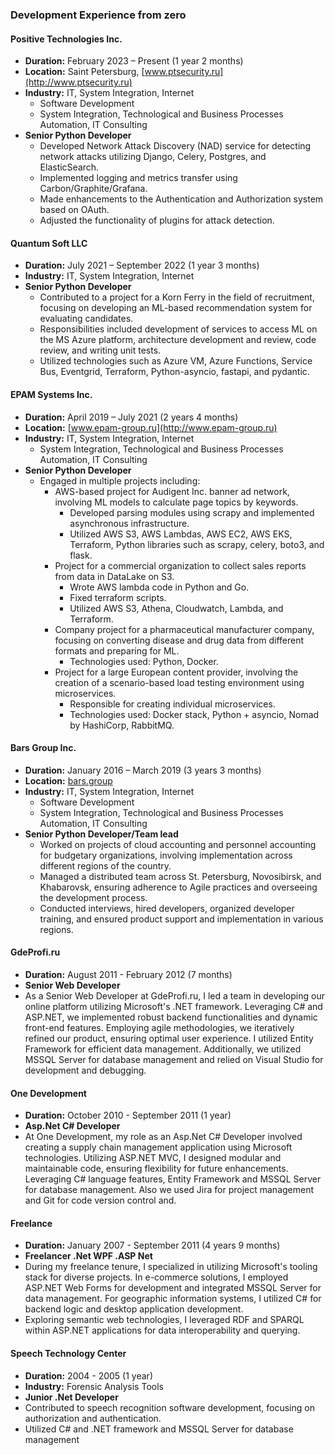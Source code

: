 ### Development Experience from zero

#### Positive Technologies Inc.
- **Duration:** February 2023 – Present (1 year 2 months)
- **Location:** Saint Petersburg, [www.ptsecurity.ru](http://www.ptsecurity.ru)
- **Industry:** IT, System Integration, Internet
  - Software Development
  - System Integration, Technological and Business Processes Automation, IT Consulting
- **Senior Python Developer**
  - Developed Network Attack Discovery (NAD) service for detecting network attacks utilizing Django, Celery, Postgres, and ElasticSearch.
  - Implemented logging and metrics transfer using Carbon/Graphite/Grafana.
  - Made enhancements to the Authentication and Authorization system based on OAuth.
  - Adjusted the functionality of plugins for attack detection.

#### Quantum Soft LLC 
- **Duration:** July 2021 – September 2022 (1 year 3 months)
- **Industry:**  IT, System Integration, Internet
- **Senior Python Developer**
  - Contributed to a project for a Korn Ferry in the field of recruitment, focusing on developing an ML-based recommendation system for evaluating candidates.
  - Responsibilities included development of services to access ML on the MS Azure platform, architecture development and review, code review, and writing unit tests.
  - Utilized technologies such as Azure VM, Azure Functions, Service Bus, Eventgrid, Terraform, Python-asyncio, fastapi, and pydantic.

#### EPAM Systems Inc. 
- **Duration:** April 2019 – July 2021 (2 years 4 months)
- **Location:** [www.epam-group.ru](http://www.epam-group.ru)
- **Industry:** IT, System Integration, Internet
  - System Integration, Technological and Business Processes Automation, IT Consulting
- **Senior Python Developer**
  - Engaged in multiple projects including:
    - AWS-based project for Audigent Inc. banner ad network, involving ML models to calculate page topics by keywords. 
      - Developed parsing modules using scrapy and implemented asynchronous infrastructure.
      - Utilized AWS S3, AWS Lambdas, AWS EC2, AWS EKS, Terraform, Python libraries such as scrapy, celery, boto3, and flask.
    - Project for a commercial organization to collect sales reports from data in DataLake on S3.
      - Wrote AWS lambda code in Python and Go.
      - Fixed terraform scripts.
      - Utilized AWS S3, Athena, Cloudwatch, Lambda, and Terraform.
    - Company project for a pharmaceutical manufacturer company, focusing on converting disease and drug data from different formats and preparing for ML.
      - Technologies used: Python, Docker.
    - Project for a large European content provider, involving the creation of a scenario-based load testing environment using microservices.
      - Responsible for creating individual microservices.
      - Technologies used: Docker stack, Python + asyncio, Nomad by HashiCorp, RabbitMQ.

#### Bars Group Inc.
- **Duration:** January 2016 – March 2019 (3 years 3 months)
- **Location:** [bars.group](http://bars.group)
- **Industry:** IT, System Integration, Internet
  - Software Development
  - System Integration, Technological and Business Processes Automation, IT Consulting
- **Senior Python Developer/Team lead**
  - Worked on projects of cloud accounting and personnel accounting for budgetary organizations, involving implementation across different regions of the country.
  - Managed a distributed team across St. Petersburg, Novosibirsk, and Khabarovsk, ensuring adherence to Agile practices and overseeing the development process.
  - Conducted interviews, hired developers, organized developer training, and ensured product support and implementation in various regions.

#### GdeProfi.ru
- **Duration:** August 2011 - February 2012 (7 months)
- **Senior Web Developer**
- As a Senior Web Developer at GdeProfi.ru, I led a team in developing our online platform utilizing Microsoft's .NET framework. Leveraging C# and ASP.NET,
  we implemented robust backend functionalities and dynamic front-end features. Employing agile methodologies, we iteratively refined our product,
  ensuring optimal user experience. I utilized Entity Framework for efficient data management.
  Additionally, we utilized MSSQL Server for database management and relied on Visual Studio for development and debugging.

#### One Development
- **Duration:** October 2010 - September 2011 (1 year)
- **Asp.Net C# Developer**
- At One Development, my role as an Asp.Net C# Developer involved creating a supply chain management application using Microsoft technologies.
  Utilizing ASP.NET MVC, I designed modular and maintainable code, ensuring flexibility for future enhancements. Leveraging C# language features, Entity Framework and
  MSSQL Server for database management. Also we used Jira for project management and Git for code  version control and.

#### Freelance
- **Duration:** January 2007 - September 2011 (4 years 9 months)
- **Freelancer .Net WPF .ASP Net**
- During my freelance tenure, I specialized in utilizing Microsoft's tooling stack for diverse projects. In e-commerce solutions, I employed ASP.NET Web Forms
  for development and integrated MSSQL Server for  data management. For geographic information systems, I utilized C# for backend logic and desktop application development.
- Exploring semantic web technologies, I leveraged RDF and SPARQL within ASP.NET applications for data interoperability and querying.

#### Speech Technology Center
- **Duration:** 2004 - 2005 (1 year)
- **Industry:** Forensic Analysis Tools
- **Junior .Net Developer**
- Contributed to speech recognition software development, focusing on authorization and authentication.
- Utilized C# and .NET framework and MSSQL Server for database management
